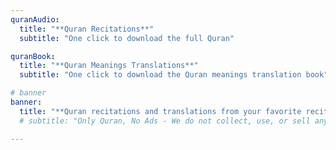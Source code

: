 ```yaml
---
quranAudio:
  title: "**Quran Recitations**"
  subtitle: "One click to download the full Quran"

quranBook:
  title: "**Quran Meanings Translations**"
  subtitle: "One click to download the Quran meanings translation book"

# banner
banner:
  title: "**Quran recitations and translations from your favorite reciters in MP3 format**"
  # subtitle: "Only Quran, No Ads - We do not collect, use, or sell any of your personal information."

---
```





